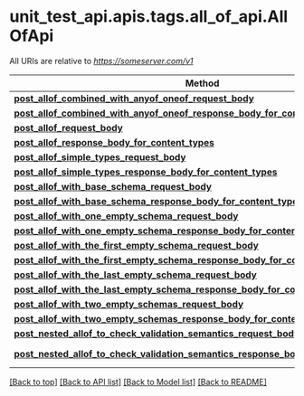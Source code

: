 <a name="top"></a>
# unit_test_api.apis.tags.all_of_api.AllOfApi

All URIs are relative to *https://someserver.com/v1*

Method | HTTP request | Description
------------- | ------------- | -------------
[**post_allof_combined_with_anyof_oneof_request_body**](all_of_api/post_allof_combined_with_anyof_oneof_request_body.md) | **post** /requestBody/postAllofCombinedWithAnyofOneofRequestBody | 
[**post_allof_combined_with_anyof_oneof_response_body_for_content_types**](all_of_api/post_allof_combined_with_anyof_oneof_response_body_for_content_types.md) | **post** /responseBody/postAllofCombinedWithAnyofOneofResponseBodyForContentTypes | 
[**post_allof_request_body**](all_of_api/post_allof_request_body.md) | **post** /requestBody/postAllofRequestBody | 
[**post_allof_response_body_for_content_types**](all_of_api/post_allof_response_body_for_content_types.md) | **post** /responseBody/postAllofResponseBodyForContentTypes | 
[**post_allof_simple_types_request_body**](all_of_api/post_allof_simple_types_request_body.md) | **post** /requestBody/postAllofSimpleTypesRequestBody | 
[**post_allof_simple_types_response_body_for_content_types**](all_of_api/post_allof_simple_types_response_body_for_content_types.md) | **post** /responseBody/postAllofSimpleTypesResponseBodyForContentTypes | 
[**post_allof_with_base_schema_request_body**](all_of_api/post_allof_with_base_schema_request_body.md) | **post** /requestBody/postAllofWithBaseSchemaRequestBody | 
[**post_allof_with_base_schema_response_body_for_content_types**](all_of_api/post_allof_with_base_schema_response_body_for_content_types.md) | **post** /responseBody/postAllofWithBaseSchemaResponseBodyForContentTypes | 
[**post_allof_with_one_empty_schema_request_body**](all_of_api/post_allof_with_one_empty_schema_request_body.md) | **post** /requestBody/postAllofWithOneEmptySchemaRequestBody | 
[**post_allof_with_one_empty_schema_response_body_for_content_types**](all_of_api/post_allof_with_one_empty_schema_response_body_for_content_types.md) | **post** /responseBody/postAllofWithOneEmptySchemaResponseBodyForContentTypes | 
[**post_allof_with_the_first_empty_schema_request_body**](all_of_api/post_allof_with_the_first_empty_schema_request_body.md) | **post** /requestBody/postAllofWithTheFirstEmptySchemaRequestBody | 
[**post_allof_with_the_first_empty_schema_response_body_for_content_types**](all_of_api/post_allof_with_the_first_empty_schema_response_body_for_content_types.md) | **post** /responseBody/postAllofWithTheFirstEmptySchemaResponseBodyForContentTypes | 
[**post_allof_with_the_last_empty_schema_request_body**](all_of_api/post_allof_with_the_last_empty_schema_request_body.md) | **post** /requestBody/postAllofWithTheLastEmptySchemaRequestBody | 
[**post_allof_with_the_last_empty_schema_response_body_for_content_types**](all_of_api/post_allof_with_the_last_empty_schema_response_body_for_content_types.md) | **post** /responseBody/postAllofWithTheLastEmptySchemaResponseBodyForContentTypes | 
[**post_allof_with_two_empty_schemas_request_body**](all_of_api/post_allof_with_two_empty_schemas_request_body.md) | **post** /requestBody/postAllofWithTwoEmptySchemasRequestBody | 
[**post_allof_with_two_empty_schemas_response_body_for_content_types**](all_of_api/post_allof_with_two_empty_schemas_response_body_for_content_types.md) | **post** /responseBody/postAllofWithTwoEmptySchemasResponseBodyForContentTypes | 
[**post_nested_allof_to_check_validation_semantics_request_body**](all_of_api/post_nested_allof_to_check_validation_semantics_request_body.md) | **post** /requestBody/postNestedAllofToCheckValidationSemanticsRequestBody | 
[**post_nested_allof_to_check_validation_semantics_response_body_for_content_types**](all_of_api/post_nested_allof_to_check_validation_semantics_response_body_for_content_types.md) | **post** /responseBody/postNestedAllofToCheckValidationSemanticsResponseBodyForContentTypes | 

[[Back to top]](#top) [[Back to API list]](../../../README.md#documentation-for-api-endpoints) [[Back to Model list]](../../../README.md#documentation-for-models) [[Back to README]](../../../README.md)
